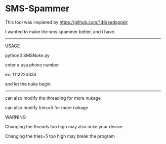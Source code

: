 # SMS-Spammer
This tool was inspiered by https://github.com/1d8/sedoppkit

I wanted to make the sms spammer better, and i have.

----------
USAGE

python3 SMSNuke.py

enter a usa phone number 

ex: 1112223333

and let the nuke begin

----------

can also modify the threading for more nukage

can also modify tries=5 for more nukage


WARNING

Changing the threads too high may also nuke your device

Changing the tries=5 too high may break the program
